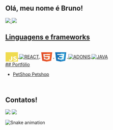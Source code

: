 ## Olá, meu nome é Bruno!

 <div>
   <a href="https://github.com/saikibruno">
   <img height="180em" src="https://github-readme-stats.vercel.app/api?username=saikibruno&show_icons=true&theme=tokyonight&include_all_commits=true&count_private=true"/>
   <img height="180em" src="https://github-readme-stats.vercel.app/api/top-langs/?username=saikibruno&layout=compact&langs_count=6&theme=tokyonight"/>
</div>

## Linguagens e frameworks

<div style="display: inline_block"><br>
  <img align="center" alt="Js" height="30" width="40" src="https://raw.githubusercontent.com/devicons/devicon/master/icons/javascript/javascript-plain.svg">
  <img align="center" alt="REACT" height="30" width="40" src="https://cdn.jsdelivr.net/gh/devicons/devicon/icons/react/react-original.svg">
  <img align="center" alt="HTML" height="30" width="40" src="https://raw.githubusercontent.com/devicons/devicon/master/icons/html5/html5-original.svg">
  <img align="center" alt="CSS" height="30" width="40" src="https://raw.githubusercontent.com/devicons/devicon/master/icons/css3/css3-original.svg">
  <img align="center" alt="ADONIS" height="30" width="40" src="https://cdn.jsdelivr.net/gh/devicons/devicon/icons/adonisjs/adonisjs-original.svg">
  <img align="center" alt="JAVA" height="30" width="40" src="https://cdn.jsdelivr.net/gh/devicons/devicon/icons/java/java-original.svg">
</div>

<div>
## Portfólio

 - PetShop
  <a href="https://saikibruno-pet-shop.netlify.app" target="_blank">Petshop</a>
</div>
 
 <br/>
 
## Contatos!
 
<div>
  <a href="https://www.linkedin.com/in/bruno-saiki/" target="_blank"><img src="https://img.shields.io/badge/-LinkedIn-%230077B5?style=for-the-badge&logo=linkedin&logoColor=white" target="_blank"></a>
  <a href = "mailto:saiki.bruno@gmail.com"><img src="https://img.shields.io/badge/-Gmail-%23333?style=for-the-badge&logo=gmail&logoColor=white" target="_blank"></a>
  
 
  ![Snake animation](https://github.com/saikibruno/saikibruno/blob/output/github-contribution-grid-snake.svg)

</div>
